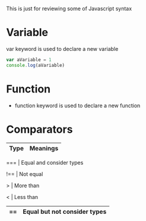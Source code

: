 This is just for reviewing some of Javascript syntax

# Variable
var keyword is used to declare a new variable
```javascript
var aVariable = 1
console.log(aVariable)
```

# Function
- function keyword is used to declare a new function

# Comparators
Type | Meanings
--- | ---

\=== | Equal and consider types

\!== | Not equal

\> | More than

\< | Less than

\== | Equal but not consider types
--- | ---
